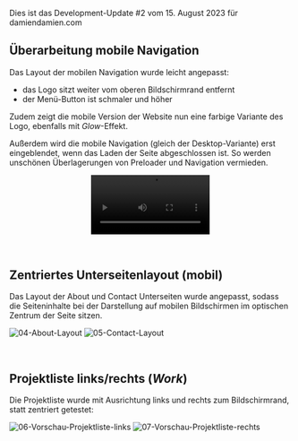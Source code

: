 Dies ist das Development-Update #2 vom 15. August 2023 für damiendamien.com

## Überarbeitung mobile Navigation

Das Layout der mobilen Navigation wurde leicht angepasst:

- das Logo sitzt weiter vom oberen Bildschirmrand entfernt
- der Menü-Button ist schmaler und höher

Zudem zeigt die mobile Version der Website nun eine farbige Variante des Logo, ebenfalls mit _Glow_-Effekt.

Außerdem wird die mobile Navigation (gleich der Desktop-Variante) erst eingeblendet, wenn das Laden der Seite abgeschlossen ist. So werden unschönen Überlagerungen von Preloader und Navigation vermieden.

<video 
  src     ="https://github.com/joh-sch/damiendamien.com-Update-Notes/assets/39758027/84df361f-9f40-46c4-9abc-d717841b2ddb" 
  controls="controls" 
  style   ="max-width: 42%;
            margin-left: calc((100% - 42%) / 2)">
</video>

<br>

## Zentriertes Unterseitenlayout (mobil)

Das Layout der About und Contact Unterseiten wurde angepasst, sodass die Seiteninhalte bei der Darstellung auf mobilen Bildschirmen im optischen Zentrum der Seite sitzen.

![04-About-Layout](https://github.com/joh-sch/damiendamien.com-Update-Notes/assets/39758027/1197bec3-c2a4-4921-90d3-9bc378761bbf)
![05-Contact-Layout](https://github.com/joh-sch/damiendamien.com-Update-Notes/assets/39758027/9624a03a-8b58-4787-91a5-5141af171fd4)

<br>

## Projektliste links/rechts (_Work_)

Die Projektliste wurde mit Ausrichtung links und rechts zum Bildschirmrand, statt zentriert getestet:

![06-Vorschau-Projektliste-links](https://github.com/joh-sch/damiendamien.com-Update-Notes/assets/39758027/ef50cca4-89b7-4372-8cb6-a99ed6ccd5eb)
![07-Vorschau-Projektliste-rechts](https://github.com/joh-sch/damiendamien.com-Update-Notes/assets/39758027/d0c9ec7f-c36b-4954-92af-d65464384eab)

<br>
